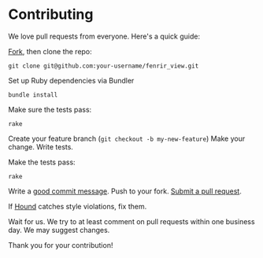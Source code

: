# Contributing

We love pull requests from everyone. Here's a quick guide:

[Fork](https://github.com/devnacho/fenrir_view/fork), then clone the repo:

    git clone git@github.com:your-username/fenrir_view.git


Set up Ruby dependencies via Bundler

    bundle install

Make sure the tests pass:

    rake

Create your feature branch (`git checkout -b my-new-feature`)
Make your change.
Write tests.

Make the tests pass:

    rake

Write a [good commit message][commit].
Push to your fork.
[Submit a pull request][pr].

[commit]: http://tbaggery.com/2008/04/19/a-note-about-git-commit-messages.html
[pr]: https://github.com/devnacho/fenrir_view/compare/

If [Hound] catches style violations, fix them.

[hound]: https://houndci.com

Wait for us.
We try to at least comment on pull requests within one business day.
We may suggest changes.

Thank you for your contribution!
